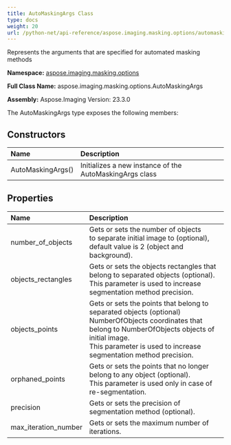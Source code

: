```yaml
---
title: AutoMaskingArgs Class
type: docs
weight: 20
url: /python-net/api-reference/aspose.imaging.masking.options/automaskingargs/
---
```


Represents the arguments that are specified for automated masking methods

**Namespace:** [aspose.imaging.masking.options](/imaging/python-net/api-reference/aspose.imaging.masking.options/)

**Full Class Name:** aspose.imaging.masking.options.AutoMaskingArgs

**Assembly:**  Aspose.Imaging Version: 23.3.0

The AutoMaskingArgs type exposes the following members:
## **Constructors**
|**Name**|**Description**|
| :- | :- |
|AutoMaskingArgs()|Initializes a new instance of the AutoMaskingArgs class|
## **Properties**
|**Name**|**Description**|
| :- | :- |
|number_of_objects|Gets or sets the number of objects<br/>            to separate initial image to (optional), default value is 2 (object and background).|
|objects_rectangles|Gets or sets the objects rectangles that belong to separated objects (optional).<br/>            This parameter is used to increase segmentation method precision.|
|objects_points|Gets or sets the points that belong to separated objects (optional)<br/>            NumberOfObjects coordinates that belong to NumberOfObjects objects of initial image.<br/>            This parameter is used to increase segmentation method precision.|
|orphaned_points|Gets or sets the points that no longer belong to any object (optional).<br/>            This parameter is used only in case of re-segmentation.|
|precision|Gets or sets the precision of segmentation method (optional).|
|max_iteration_number|Gets or sets the maximum number of iterations.|
